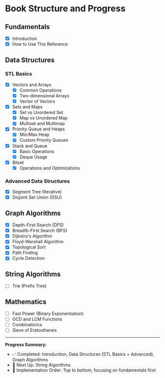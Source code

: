 # Book Structure and Progress

## Fundamentals
- [x] Introduction
- [x] How to Use This Reference

## Data Structures
### STL Basics
- [x] Vectors and Arrays
  - [x] Common Operations
  - [x] Two-dimensional Arrays
  - [x] Vector of Vectors
- [x] Sets and Maps
  - [x] Set vs Unordered Set
  - [x] Map vs Unordered Map
  - [x] Multiset and Multimap
- [x] Priority Queue and Heaps
  - [x] Min/Max Heap
  - [x] Custom Priority Queues
- [x] Stack and Queue
  - [x] Basic Operations
  - [x] Deque Usage
- [x] Bitset
  - [x] Operations and Optimizations

### Advanced Data Structures
- [x] Segment Tree (Iterative)
- [x] Disjoint Set Union (DSU)

## Graph Algorithms
- [x] Depth-First Search (DFS)
- [x] Breadth-First Search (BFS)
- [x] Dijkstra's Algorithm
- [x] Floyd-Warshall Algorithm
- [x] Topological Sort
- [x] Path Finding
- [x] Cycle Detection

## String Algorithms
- [ ] Trie (Prefix Tree)

## Mathematics
- [ ] Fast Power (Binary Exponentiation)
- [ ] GCD and LCM Functions
- [ ] Combinatorics
- [ ] Sieve of Eratosthenes

---
**Progress Summary:**
- ✅ Completed: Introduction, Data Structures (STL Basics + Advanced), Graph Algorithms
- 🔄 Next Up: String Algorithms
- 📝 Implementation Order: Top to bottom, focusing on fundamentals first

